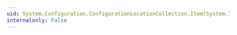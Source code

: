 ```yaml
---
uid: System.Configuration.ConfigurationLocationCollection.Item(System.Int32)
internalonly: False
---
```

